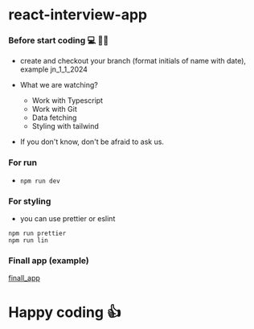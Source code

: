 # react-interview-app

### Before start coding 💻 😮‍💨
- create and checkout your branch (format initials of name with date), example jn_1_1_2024
- What we are watching?
    - Work with Typescript 
    - Work with Git
    - Data fetching
    - Styling with tailwind

- If you don't know, don't be afraid to ask us.

### For run
- `npm run dev`

### For styling
- you can use prettier or eslint 
```
npm run prettier 
npm run lin
```

### Finall app (example)
[finall_app](https://github.com/Direct-Technologies-CZ/react-interview/blob/result/public/finall_app.png)

# Happy coding 👍